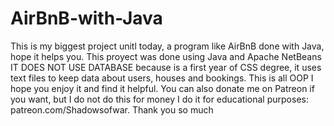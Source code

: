 # AirBnB-with-Java
This is my biggest project unitl today, a program like AirBnB done with Java, hope it helps you.
This proyect was done using Java and Apache NetBeans IT DOES NOT USE DATABASE because is a first year of CSS degree, it uses text files to keep data about users, houses and bookings.
This is all OOP I hope you enjoy it and find it helpful.
You can also donate me on Patreon if you want, but I do not do this for money I do it for educational purposes: patreon.com/Shadowsofwar.
Thank you so much
